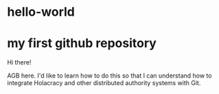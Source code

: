 # hello-world
my first github repository
==================

Hi there!

AGB here.  I'd like to learn how to do this so that I can understand how to integrate Holacracy and other distributed authority systems with Git.
